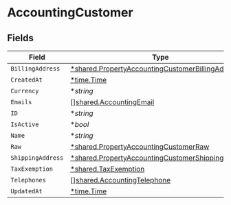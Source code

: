 # AccountingCustomer


## Fields

| Field                                                                                                                 | Type                                                                                                                  | Required                                                                                                              | Description                                                                                                           |
| --------------------------------------------------------------------------------------------------------------------- | --------------------------------------------------------------------------------------------------------------------- | --------------------------------------------------------------------------------------------------------------------- | --------------------------------------------------------------------------------------------------------------------- |
| `BillingAddress`                                                                                                      | [*shared.PropertyAccountingCustomerBillingAddress](../../models/shared/propertyaccountingcustomerbillingaddress.md)   | :heavy_minus_sign:                                                                                                    | N/A                                                                                                                   |
| `CreatedAt`                                                                                                           | [*time.Time](https://pkg.go.dev/time#Time)                                                                            | :heavy_minus_sign:                                                                                                    | N/A                                                                                                                   |
| `Currency`                                                                                                            | **string*                                                                                                             | :heavy_minus_sign:                                                                                                    | N/A                                                                                                                   |
| `Emails`                                                                                                              | [][shared.AccountingEmail](../../models/shared/accountingemail.md)                                                    | :heavy_minus_sign:                                                                                                    | N/A                                                                                                                   |
| `ID`                                                                                                                  | **string*                                                                                                             | :heavy_minus_sign:                                                                                                    | N/A                                                                                                                   |
| `IsActive`                                                                                                            | **bool*                                                                                                               | :heavy_minus_sign:                                                                                                    | N/A                                                                                                                   |
| `Name`                                                                                                                | **string*                                                                                                             | :heavy_minus_sign:                                                                                                    | N/A                                                                                                                   |
| `Raw`                                                                                                                 | [*shared.PropertyAccountingCustomerRaw](../../models/shared/propertyaccountingcustomerraw.md)                         | :heavy_minus_sign:                                                                                                    | N/A                                                                                                                   |
| `ShippingAddress`                                                                                                     | [*shared.PropertyAccountingCustomerShippingAddress](../../models/shared/propertyaccountingcustomershippingaddress.md) | :heavy_minus_sign:                                                                                                    | N/A                                                                                                                   |
| `TaxExemption`                                                                                                        | [*shared.TaxExemption](../../models/shared/taxexemption.md)                                                           | :heavy_minus_sign:                                                                                                    | N/A                                                                                                                   |
| `Telephones`                                                                                                          | [][shared.AccountingTelephone](../../models/shared/accountingtelephone.md)                                            | :heavy_minus_sign:                                                                                                    | N/A                                                                                                                   |
| `UpdatedAt`                                                                                                           | [*time.Time](https://pkg.go.dev/time#Time)                                                                            | :heavy_minus_sign:                                                                                                    | N/A                                                                                                                   |